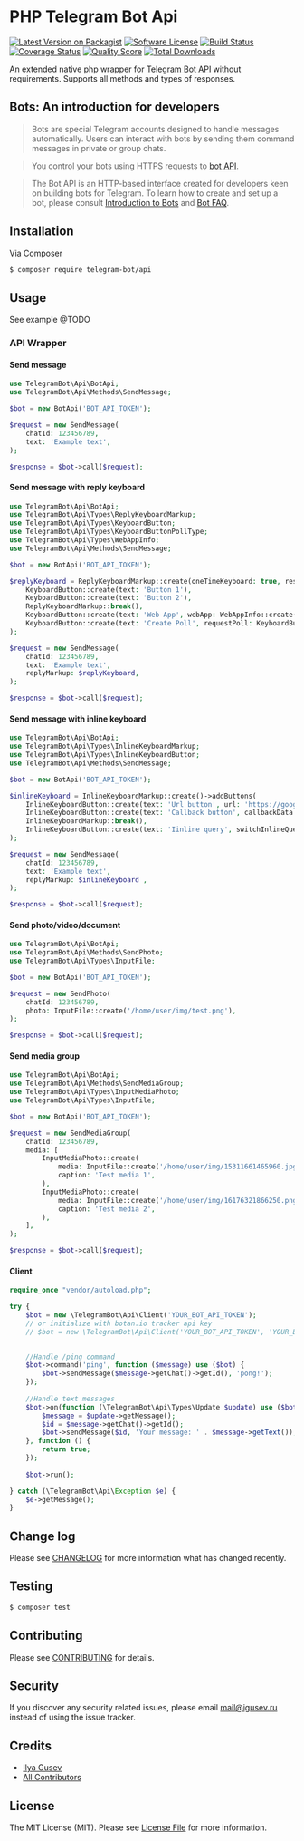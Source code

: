 
# PHP Telegram Bot Api

[![Latest Version on Packagist](https://img.shields.io/packagist/v/telegram-bot/api.svg?style=flat-square)](https://packagist.org/packages/telegram-bot/api)
[![Software License](https://img.shields.io/badge/license-MIT-brightgreen.svg?style=flat-square)](LICENSE.md)
[![Build Status](https://img.shields.io/travis/TelegramBot/Api/master.svg?style=flat-square)](https://travis-ci.org/TelegramBot/Api)
[![Coverage Status](https://img.shields.io/scrutinizer/coverage/g/telegrambot/api.svg?style=flat-square)](https://scrutinizer-ci.com/g/telegrambot/api/code-structure)
[![Quality Score](https://img.shields.io/scrutinizer/g/telegrambot/api.svg?style=flat-square)](https://scrutinizer-ci.com/g/telegrambot/api)
[![Total Downloads](https://img.shields.io/packagist/dt/telegram-bot/api.svg?style=flat-square)](https://packagist.org/packages/telegram-bot/api)

An extended native php wrapper for [Telegram Bot API](https://core.telegram.org/bots/api) without requirements. Supports all methods and types of responses.

## Bots: An introduction for developers
>Bots are special Telegram accounts designed to handle messages automatically. Users can interact with bots by sending them command messages in private or group chats.

>You control your bots using HTTPS requests to [bot API](https://core.telegram.org/bots/api).

>The Bot API is an HTTP-based interface created for developers keen on building bots for Telegram.
To learn how to create and set up a bot, please consult [Introduction to Bots](https://core.telegram.org/bots) and [Bot FAQ](https://core.telegram.org/bots/faq).

## Installation

Via Composer

``` bash
$ composer require telegram-bot/api
```

## Usage

See example @TODO

### API Wrapper

#### Send message
``` php
use TelegramBot\Api\BotApi;
use TelegramBot\Api\Methods\SendMessage;

$bot = new BotApi('BOT_API_TOKEN');

$request = new SendMessage(
    chatId: 123456789,
    text: 'Example text',
);

$response = $bot->call($request);
```

#### Send message with reply keyboard
```php
use TelegramBot\Api\BotApi;
use TelegramBot\Api\Types\ReplyKeyboardMarkup;
use TelegramBot\Api\Types\KeyboardButton;
use TelegramBot\Api\Types\KeyboardButtonPollType;
use TelegramBot\Api\Types\WebAppInfo;
use TelegramBot\Api\Methods\SendMessage;

$bot = new BotApi('BOT_API_TOKEN');

$replyKeyboard = ReplyKeyboardMarkup::create(oneTimeKeyboard: true, resizeKeyboard: true)->addButtons(
    KeyboardButton::create(text: 'Button 1'),
    KeyboardButton::create(text: 'Button 2'),
    ReplyKeyboardMarkup::break(),
    KeyboardButton::create(text: 'Web App', webApp: WebAppInfo::create('https://github.com/')),
    KeyboardButton::create(text: 'Create Poll', requestPoll: KeyboardButtonPollType::create()),
);

$request = new SendMessage(
    chatId: 123456789,
    text: 'Example text',
    replyMarkup: $replyKeyboard,
);

$response = $bot->call($request);
```

#### Send message with inline keyboard
```php
use TelegramBot\Api\BotApi;
use TelegramBot\Api\Types\InlineKeyboardMarkup;
use TelegramBot\Api\Types\InlineKeyboardButton;
use TelegramBot\Api\Methods\SendMessage;

$bot = new BotApi('BOT_API_TOKEN');

$inlineKeyboard = InlineKeyboardMarkup::create()->addButtons(
    InlineKeyboardButton::create(text: 'Url button', url: 'https://google.com'),
    InlineKeyboardButton::create(text: 'Callback button', callbackData: 'callback_data'),
    InlineKeyboardMarkup::break(),
    InlineKeyboardButton::create(text: 'Iinline query', switchInlineQueryCurrentChat: 'test'),
);

$request = new SendMessage(
    chatId: 123456789,
    text: 'Example text',
    replyMarkup: $inlineKeyboard ,
);

$response = $bot->call($request);
```

#### Send photo/video/document
```php
use TelegramBot\Api\BotApi;
use TelegramBot\Api\Methods\SendPhoto;
use TelegramBot\Api\Types\InputFile;

$bot = new BotApi('BOT_API_TOKEN');

$request = new SendPhoto(
    chatId: 123456789,
    photo: InputFile::create('/home/user/img/test.png'),
);

$response = $bot->call($request);
```

#### Send media group
```php
use TelegramBot\Api\BotApi;
use TelegramBot\Api\Methods\SendMediaGroup;
use TelegramBot\Api\Types\InputMediaPhoto;
use TelegramBot\Api\Types\InputFile;

$bot = new BotApi('BOT_API_TOKEN');

$request = new SendMediaGroup(
    chatId: 123456789,
    media: [
        InputMediaPhoto::create(
            media: InputFile::create('/home/user/img/15311661465960.jpg'),
            caption: 'Test media 1',
        ),
        InputMediaPhoto::create(
            media: InputFile::create('/home/user/img/16176321866250.png'),
            caption: 'Test media 2',
        ),
    ],
);

$response = $bot->call($request);
```

#### Client

```php
require_once "vendor/autoload.php";

try {
    $bot = new \TelegramBot\Api\Client('YOUR_BOT_API_TOKEN');
    // or initialize with botan.io tracker api key
    // $bot = new \TelegramBot\Api\Client('YOUR_BOT_API_TOKEN', 'YOUR_BOTAN_TRACKER_API_KEY');
    

    //Handle /ping command
    $bot->command('ping', function ($message) use ($bot) {
        $bot->sendMessage($message->getChat()->getId(), 'pong!');
    });
    
    //Handle text messages
    $bot->on(function (\TelegramBot\Api\Types\Update $update) use ($bot) {
        $message = $update->getMessage();
        $id = $message->getChat()->getId();
        $bot->sendMessage($id, 'Your message: ' . $message->getText());
    }, function () {
        return true;
    });
    
    $bot->run();

} catch (\TelegramBot\Api\Exception $e) {
    $e->getMessage();
}
```

## Change log

Please see [CHANGELOG](CHANGELOG.md) for more information what has changed recently.

## Testing

``` bash
$ composer test
```

## Contributing

Please see [CONTRIBUTING](CONTRIBUTING.md) for details.

## Security

If you discover any security related issues, please email mail@igusev.ru instead of using the issue tracker.

## Credits

- [Ilya Gusev](https://github.com/iGusev)
- [All Contributors](../../contributors)

## License

The MIT License (MIT). Please see [License File](LICENSE.md) for more information.
